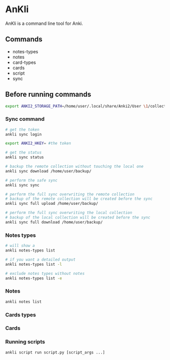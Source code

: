 # AnKli

AnKli is a command line tool for Anki.

## Commands

- notes-types
- notes
- card-types
- cards
- script
- sync

## Before running commands

```bash
export ANKI2_STORAGE_PATH=/home/user/.local/share/Anki2/User \1/collection.anki2
```

### Sync command

```bash
# get the token
ankli sync login

export ANKI2_HKEY= #the token

# get the status
ankli sync status

# backup the remote collection without touching the local one
ankli sync download /home/user/backup/

# perform the safe sync
ankli sync sync

# perform the full sync overwriting the remote collection
# backup of the remote collection will be created before the sync
ankli sync full upload /home/user/backup/

# perform the full sync overwriting the local collection
# backup of the local collection will be created before the sync
ankli sync full download /home/user/backup/

```

### Notes types 

```bash
# will show a 
ankli notes-types list

# if you want a detailed output
ankli notes-types list -l

# exclude notes types without notes
ankli notes-types list -e

```

### Notes

```bash
ankli notes list
```

### Cards types 

### Cards

### Running scripts

```bash
ankli script run script.py [script_args ...]
```